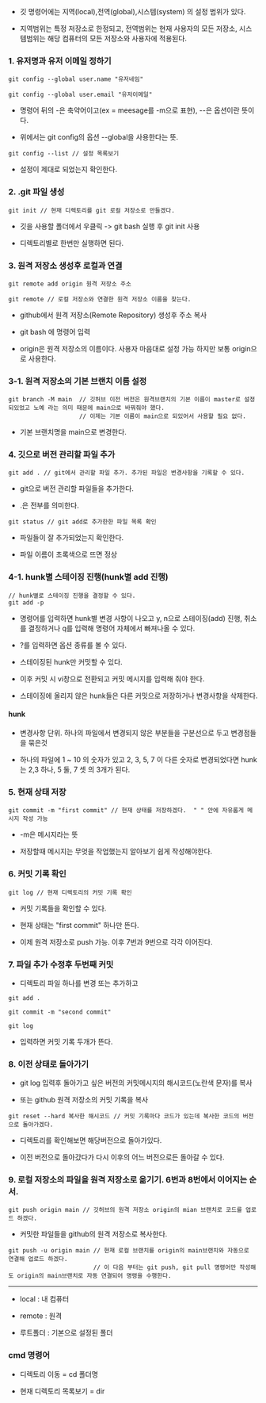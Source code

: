 * 깃 명령어에는 지역(local),전역(global),시스템(system) 의 설정 범위가 있다.

* 지역범위는 특정 저장소로 한정되고, 전역범위는 현재 사용자의 모든 저장소, 시스템범위는 해당 컴퓨터의 모든 저장소와 사용자에 적용된다. 

### 1. 유저명과 유저 이메일 정하기
```
git config --global user.name "유저네임"

git config --global user.email "유저이메일"
```

* 명령어 뒤의 -은 축약어이고(ex =  meesage를 -m으로 표현), --은 옵션이란 뜻이다.

* 위에서는 git config의 옵션 --global을 사용한다는 뜻.
```
git config --list // 설정 목록보기
```
* 설정이 제대로 되었는지 확인한다.


### 2. .git 파일 생성 

```
git init // 현재 디렉토리를 git 로컬 저장소로 만들겠다.
```
* 깃을 사용할 폴더에서 우클릭 -> git bash 실행 후 git init 사용

* 디렉토리별로 한번만 실행하면 된다.


### 3. 원격 저장소 생성후 로컬과 연결

```
git remote add origin 원격 저장소 주소

git remote // 로컬 저장소와 연결한 원격 저장소 이름을 찾는다.
```

* github에서 원격 저장소(Remote Repository) 생성후 주소 복사

* git bash 에 명령어 입력
 
* origin은 원격 저장소의 이름이다. 사용자 마음대로 설정 가능 하지만 보통 origin으로 사용한다.


### 3-1. 원격 저장소의 기본 브랜치 이름 설정
```
git branch -M main  // 깃허브 이전 버전은 원격브랜치의 기본 이름이 master로 설정되있었고 노예 라는 의미 때문에 main으로 바꿔줘야 했다.
                    // 이제는 기본 이름이 main으로 되있어서 사용할 필요 없다.
```

* 기본 브랜치명을 main으로 변경한다.


### 4. 깃으로 버전 관리할 파일 추가

```
git add . // git에서 관리할 파일 추가. 추가된 파일은 변경사항을 기록할 수 있다.
```

* git으로 버전 관리할 파일들을 추가한다.

* .은 전부를 의미한다.
```
git status // git add로 추가한한 파일 목록 확인
```
* 파일들이 잘 추가되었는지 확인한다.
 
* 파일 이름이 초록색으로 뜨면 정상

### 4-1. hunk별 스테이징 진행(hunk별 add 진행)

```
// hunk별로 스테이징 진행을 결정할 수 있다.
git add -p
```

* 명령어를 입력하면 hunk별 변경 사항이 나오고 y, n으로 스테이징(add) 진행, 취소를 결정하거나 q를 입력해 명령어 자체에서 빠져나올 수 있다.

* ?를 입력하면 옵션 종류를 볼 수 있다.

* 스테이징된 hunk만 커밋할 수 있다.

* 이후 커밋 시 vi창으로 전환되고 커밋 메시지를 입력해 줘야 한다.

* 스테이징에 올리지 않은 hunk들은 다른 커밋으로 저장하거나 변경사항을 삭제한다. 


#### hunk

*  변경사항 단위. 하나의 파일에서 변경되지 않은 부분들을 구분선으로 두고 변경점들을 묶은것 

* 하나의 파일에 1 ~ 10 의 숫자가 있고 2, 3, 5, 7 이 다른 숫자로 변경되었다면 hunk는 2,3 하나, 5 둘, 7 셋 의 3개가 된다. 


### 5. 현재 상태 저장
```
git commit -m "first commit" // 현재 상태를 저장하겠다.  " " 안에 자유롭게 메시지 작성 가능
```
* -m은 메시지라는 뜻

* 저장할때 메시지는 무엇을 작업했는지 알아보기 쉽게 작성해야한다.


### 6. 커밋 기록 확인
```
git log // 현재 디렉토리의 커밋 기록 확인
```
* 커밋 기록들을 확인할 수 있다.

* 현재 상태는 "first commit" 하나만 뜬다.

* 이제 원격 저장소로 push 가능. 이후 7번과 9번으로 각각 이어진다.


### 7. 파일 추가 수정후 두번째 커밋

* 디렉토리 파일 하나를 변경 또는 추가하고

```
git add .

git commit -m "second commit"  

git log
```
* 입력하면 커밋 기록 두개가 뜬다.


### 8. 이전 상태로 돌아가기

* git log 입력후 돌아가고 싶은 버전의 커밋메시지의 해시코드(노란색 문자)를 복사 
 
* 또는 github 원격 저장소의 커밋 기록을 복사 
```
git reset --hard 복사한 해시코드 // 커밋 기록마다 코드가 있는데 복사한 코드의 버전으로 돌아가겠다.
```
* 디렉토리를 확인해보면 해당버전으로 돌아가있다.

* 이전 버전으로 돌아갔다가 다시 이후의 어느 버전으로든 돌아갈 수 있다.


### 9. 로컬 저장소의 파일을 원격 저장소로 옮기기. 6번과 8번에서 이어지는 순서.
```
git push origin main // 깃허브의 원격 저장소 origin의 mian 브랜치로 코드를 업로드 하겠다.
```
* 커밋한 파일들을 github의 원격 저장소로 복사한다.

```
git push -u origin main // 현재 로컬 브랜치를 origin의 main브랜치와 자동으로 연결해 업로드 하겠다.
                        // 이 다음 부터는 git push, git pull 명령어만 작성해도 origin의 main브랜치로 자동 연결되어 명령을 수행한다. 
```
---
* local : 내 컴퓨터

* remote : 원격

* 루트폴더 : 기본으로 설정된 폴더

### cmd 명령어

* 디렉토리 이동 = cd 폴더명

* 현재 디렉토리 목록보기 = dir  
